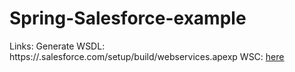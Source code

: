 # Spring-Salesforce-example
Links:
Generate WSDL: https://<yourdomain>.salesforce.com/setup/build/webservices.apexp
WSC: [here](https://github.com/forcedotcom/wsc)
